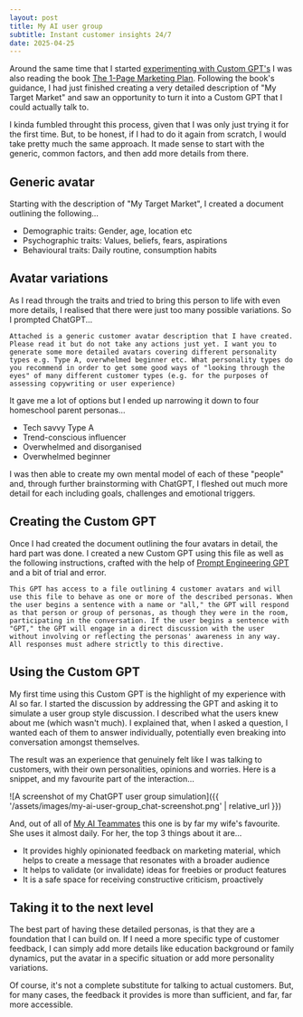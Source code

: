 ```yaml
---
layout: post
title: My AI user group
subtitle: Instant customer insights 24/7
date: 2025-04-25
---
```

Around the same time that I started [experimenting with Custom GPT's](#) I was also reading the book [The 1-Page Marketing Plan](https://leanmarketing.com/books/1pmp). Following the book's guidance, I had just finished creating a very detailed description of "My Target Market" and saw an opportunity to turn it into a Custom GPT that I could actually talk to. 

I kinda fumbled throught this process, given that I was only just trying it for the first time. But, to be honest, if I had to do it again from scratch, I would take pretty much the same approach. It made sense to start with the generic, common factors, and then add more details from there.

## Generic avatar

Starting with the description of "My Target Market", I created a document outlining the following...

- Demographic traits: Gender, age, location etc
- Psychographic traits: Values, beliefs, fears, aspirations
- Behavioural traits: Daily routine, consumption habits

## Avatar variations

As I read through the traits and tried to bring this person to life with even more details, I realised that there were just too many possible variations. So I prompted ChatGPT...

`Attached is a generic customer avatar description that I have created. Please read it but do not take any actions just yet. I want you to generate some more detailed avatars covering different personality types e.g. Type A, overwhelmed beginner etc. What personality types do you recommend in order to get some good ways of "looking through the eyes" of many different customer types (e.g. for the purposes of assessing copywriting or user experience)`

It gave me a lot of options but I ended up narrowing it down to four homeschool parent personas...

- Tech savvy Type A
- Trend-conscious influencer
- Overwhelmed and disorganised
- Overwhelmed beginner

I was then able to create my own mental model of each of these "people" and, through further brainstorming with ChatGPT, I fleshed out much more detail for each including goals, challenges and emotional triggers.

## Creating the Custom GPT

Once I had created the document outlining the four avatars in detail, the hard part was done. I created a new Custom GPT using this file as well as the following instructions, crafted with the help of [Prompt Engineering GPT](https://chatgpt.com/g/g-5XtVuRE8Y-prompt-engineer) and a bit of trial and error.

`This GPT has access to a file outlining 4 customer avatars and will use this file to behave as one or more of the described personas. When the user begins a sentence with a name or "all," the GPT will respond as that person or group of personas, as though they were in the room, participating in the conversation. If the user begins a sentence with "GPT," the GPT will engage in a direct discussion with the user without involving or reflecting the personas' awareness in any way. All responses must adhere strictly to this directive.`

## Using the Custom GPT

My first time using this Custom GPT is the highlight of my experience with AI so far. I started the discussion by addressing the GPT and asking it to simulate a user group style discussion. I described what the users knew about me (which wasn't much). I explained that, when I asked a question, I wanted each of them to answer individually, potentially even breaking into conversation amongst themselves. 

The result was an experience that genuinely felt like I was talking to customers, with their own personalities, opinions and worries. Here is a snippet, and my favourite part of the interaction...

![A screenshot of my ChatGPT user group simulation]({{ '/assets/images/my-ai-user-group_chat-screenshot.png' | relative_url }})

And, out of all of [My AI Teammates](#) this one is by far my wife's favourite. She uses it almost daily. For her, the top 3 things about it are...

- It provides highly opinionated feedback on marketing material, which helps to create a message that resonates with a broader audience
- It helps to validate (or invalidate) ideas for freebies or product features
- It is a safe space for receiving constructive criticism, proactively

## Taking it to the next level

The best part of having these detailed personas, is that they are a foundation that I can build on. If I need a more specific type of customer feedback, I can simply add more details like education background or family dynamics, put the avatar in a specific situation or add more personality variations. 

Of course, it's not a complete substitute for talking to actual customers. But, for many cases, the feedback it provides is more than sufficient, and far, far more accessible.